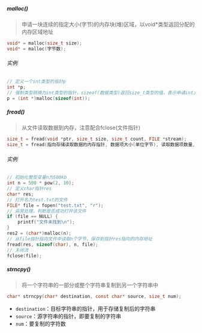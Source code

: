 ##### malloc()

> 申请一块连续的指定大小(字节)的内存块(堆)区域，以void*类型返回分配的内存区域地址

```c
void* = malloc(size_t size);
void* = malloc(字节数);
```

###### 实例

```c
// 定义一个int类型的指针p
int *p;
// 强制类型转换为int类型的指针，sizeof(数据类型)返回size_t类型的值，表示申请int大小(四个字节)的空间
p = (int *)malloc(sizeof(int));
```



##### fread()

> 从文件读取数据到内存，注意配合fclose(文件指针)

```c
size_t = fread(void *ptr, size_t size, size_t count, FILE *stream);
size_t = fread(指向存储读取数据的内存指针, 数据项大小(单位字节), 读取数据项数量, 要读取文件的指针);
```

###### 实例

```c
// 初始化整型变量n为500kb
int n = 500 * pow(2, 10);
// 定义char指针res
char* res;
// 打开名为test.txt的文件
FILE* file = fopen("test.txt", "r");
// 异常处理，判断是否成功打开该文件
if (file == NULL) {
	printf("文件未找到\n");
}
res2 = (char*)malloc(n);
// 从file指针指向文件中读取n个字节，保存到指针res指向的内存地址
fread(res, sizeof(char), n, file);
// 关闭流
fclose(file);
```



##### strncpy()

> 将一个字符串的一部分或整个字符串复制到另一个字符串中

```c
char* strncpy(char* destination, const char* source, size_t num);
```

- `destination`：目标字符串的指针，用于存储复制后的字符串
- `source`：源字符串的指针，即要复制的字符串
- `num`：要复制的字符数
